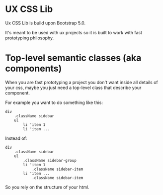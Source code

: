 # UX CSS Lib
Ux CSS Lib is build upon Bootstrap 5.0.  

It's meant to be used with ux projects so it is built to work with fast prototyping philosophy.  

# Top-level semantic classes (aka components)
When you are fast prototyping a project you don't want inside all details of your css, maybe you just need a top-level class that describe your component.

For example you want to do something like this:  

```
div
    .className sidebar
    ul
        li 'item 1
        li 'item ...
```

Instead of:

```
div
    .className sidebar
    ul
        .className sidebar-group
        li 'item 1
            .className sidebar-item
        li 'item ...
            .className sidebar-item
```

So you rely on the structure of your html.


